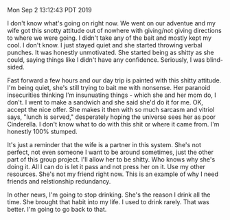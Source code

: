 Mon Sep  2 13:12:43 PDT 2019

I don't know what's going on right now.  We went on our adventue and my wife got
this snotty attitude out of nowhere with giving/not giving directions to where
we were going.  I didn't take any of the bait and mostly kept my cool.  I don't
know.  I just stayed quiet and she started throwing verbal punches.  It was
honestly unmotivated.  She started being as shitty as she could, saying things
like I didn't have any confidence.  Seriously, I was blind-sided.

Fast forward a few hours and our day trip is painted with this shitty attitude.
I'm being quiet, she's still trying to bait me with nonsense.  Her paranoid
insecurities thinking I'm insunuating things - which she and her mom do, I
don't.  I went to make a sandwich and she said she'd do it for me.  OK, accept
the nice offer.  She makes it then with so much sarcasm and vitriol says, "lunch
is served," desperately hoping the universe sees her as poor Cinderella.  I
don't know what to do with this shit or where it came from.  I'm honestly 100%
stumped.

It's just a reminder that the wife is a partner in this system.  She's not
perfect, not even someone I want to be around sometimes, just the other part of
this group project.  I'll allow her to be shitty.  Who knows why she's doing it.
All I can do is let it pass and not press her on it.  Use my other resources.
She's not my friend right now.  This is an example of why I need friends and
relstionship redundancy.

In other news, I'm going to stop drinking.  She's the reason I drink all the
time.  She brought that habit into my life.  I used to drink rarely.  That was
better.  I'm going to go back to that.
